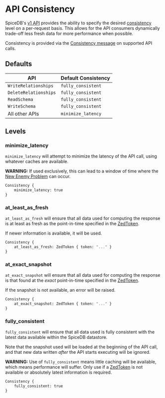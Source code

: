 # API Consistency

SpiceDB's [v1 API][v1-api] provides the ability to specify the desired [consistency][consistency] level on a per-request basis.
This allows for the API consumers dynamically trade-off less fresh data for more performance when possible.

Consistency is provided via the [Consistency message][msg] on supported API calls.

[v1-api]: https://buf.build/authzed/api/tree/main/authzed/api/v1
[consistency]: https://en.wikipedia.org/wiki/Data_consistency
[msg]: https://buf.build/authzed/api/docs/main:authzed.api.v1#authzed.api.v1.Consistency

## Defaults

| API                   | Default Consistency |
|-----------------------|---------------------|
| `WriteRelationships`  | `fully_consistent`  |
| `DeleteRelationships` | `fully_consistent`  |
| `ReadSchema`          | `fully_consistent`  |
| `WriteSchema`         | `fully_consistent`  |
| All other APIs        | `minimize_latency`  |

## Levels

### minimize_latency

`minimize_latency` will attempt to minimize the latency of the API call, using whatever caches are available.

**WARNING:** If used exclusively, this can lead to a window of time where the [New Enemy Problem] can occur.

[New Enemy Problem]: glossary.md#new-enemy-problem

```proto
Consistency {
    minimize_latency: true
}
```

### at_least_as_fresh

`at_least_as_fresh` will ensure that all data used for computing the response is at least as fresh as the point-in-time specified in the [ZedToken].

If newer information is available, it will be used.

```proto
Consistency {
    at_least_as_fresh: ZedToken { token: "..." }
}
```

### at_exact_snapshot

`at_exact_snapshot` will ensure that all data used for computing the response is that found at the *exact* point-in-time specified in the [ZedToken].

If the snapshot is not available, an error will be raised.

```proto
Consistency {
    at_exact_snapshot: ZedToken { token: "..." }
}
```

### fully_consistent

`fully_consistent` will ensure that all data used is fully consistent with the latest data available within the SpiceDB datastore.

Note that the snapshot used will be loaded at the beginning of the API call, and that new data  written *after* the API starts executing will be ignored.

**WARNING:** Use of `fully_consistent` means little caching will be available, which means performance will suffer.
Only use if a [ZedToken] is not available or absolutely latest information is required.

[ZedToken]: glossary.md#zedtoken

```proto
Consistency {
    fully_consistent: true
}
```
